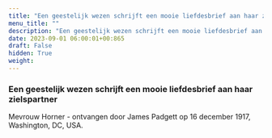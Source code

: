 ```yaml
---
title: "Een geestelijk wezen schrijft een mooie liefdesbrief aan haar zielspartner"
menu_title: ""
description: "Een geestelijk wezen schrijft een mooie liefdesbrief aan haar zielspartner"
date: 2023-09-01 06:00:01+00:865
draft: False
hidden: True
weight:
---
```

### Een geestelijk wezen schrijft een mooie liefdesbrief aan haar zielspartner

Mevrouw Horner - ontvangen door James Padgett op 16 december 1917, Washington, DC, USA.
